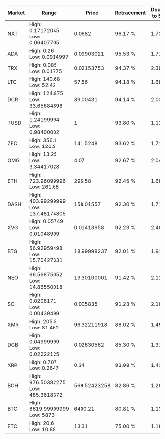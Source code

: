 | Market | Range | Price| Retracement | Doubles to 50% |
| --- | --- | --- | --- | --- |
| NXT | High: 0.17172045<br />Low: 0.06407705 | 0.0682 | 96.17 % | 1.73 |
| ADA | High: 0.26<br />Low: 0.0914997 | 0.09903021 | 95.53 % | 1.77 |
| TRX | High: 0.085<br />Low: 0.01775 | 0.02153753 | 94.37 % | 2.39 |
| LTC | High: 140.68<br />Low: 52.42 | 57.56 | 94.18 % | 1.68 |
| DCR | High: 124.875<br />Low: 33.65684898 | 39.00431 | 94.14 % | 2.03 |
| TUSD | High: 1.24199994<br />Low: 0.98400002 | 1 | 93.80 % | 1.11 |
| ZEC | High: 356.1<br />Low: 126.9 | 141.5248 | 93.62 % | 1.71 |
| OMG | High: 13.25<br />Low: 3.34417028 | 4.07 | 92.67 % | 2.04 |
| ETH | High: 723.96099996<br />Low: 261.68 | 296.58 | 92.45 % | 1.66 |
| DASH | High: 403.99299999<br />Low: 137.48174805 | 158.01557 | 92.30 % | 1.71 |
| XVG | High: 0.05749<br />Low: 0.01048999 | 0.01413958 | 92.23 % | 2.40 |
| BTG | High: 56.92959498<br />Low: 15.70427331 | 18.99998237 | 92.01 % | 1.91 |
| NEO | High: 66.56875052<br />Low: 14.86550018 | 19.30100001 | 91.42 % | 2.11 |
| SC | High: 0.0208171<br />Low: 0.00439499 | 0.005835 | 91.23 % | 2.16 |
| XMR | High: 205.5<br />Low: 81.462 | 96.32211918 | 88.02 % | 1.49 |
| DGB | High: 0.04999999<br />Low: 0.02222125 | 0.02630562 | 85.30 % | 1.37 |
| XRP | High: 0.707<br />Low: 0.2647 | 0.34 | 82.98 % | 1.43 |
| BCH | High: 976.50382275<br />Low: 485.3618372 | 569.52423258 | 82.86 % | 1.28 |
| BTC | High: 8619.99999999<br />Low: 5873 | 6400.21 | 80.81 % | 1.13 |
| ETC | High: 20.6<br />Low: 10.88 | 13.31 | 75.00 % | 1.18 |
